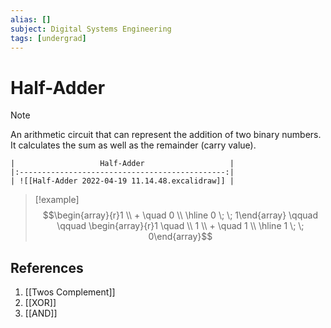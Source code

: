 ```yaml
---
alias: []
subject: Digital Systems Engineering
tags: [undergrad]
---
```

# Half-Adder

>[!note]
> An arithmetic circuit that can represent the addition of two binary numbers. It calculates the sum as well as the remainder (carry value).

```ad-example
|                   Half-Adder                   |
|:----------------------------------------------:|
| ![[Half-Adder 2022-04-19 11.14.48.excalidraw]] |
```

> [!example] 
> $$\begin{array}{r}1 \\ + \quad 0 \\ \hline 0 \; \; 1\end{array} \qquad \qquad \begin{array}{r}1 \quad \\ 1 \\ + \quad 1 \\ \hline 1 \; \; 0\end{array}$$

## References
1. [[Twos Complement]]
2. [[XOR]]
3. [[AND]]